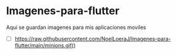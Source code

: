 # Imagenes-para-flutter
Aquí se guardan imagenes para mis aplicaciones moviles
- [ ] https://raw.githubusercontent.com/NoelLoeraJ/Imagenes-para-flutter/main/minions.gif()
